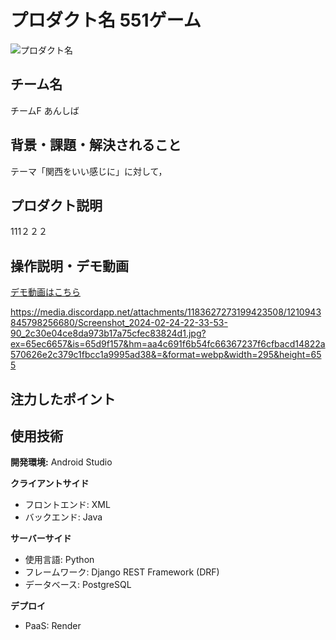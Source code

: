# プロダクト名 551ゲーム
<!-- プロダクト名に変更してください -->

![プロダクト名](https://kc3.me/cms/wp-content/uploads/2023/11/2b1b6d9083182c0ce0aeb60000b4d7a7.png)
<!-- プロダクト名・イメージ画像を差し変えてください -->


## チーム名
チームF あんしば
<!-- チームIDとチーム名を入力してください -->


## 背景・課題・解決されること
テーマ「関西をいい感じに」に対して，
<!-- テーマ「関西をいい感じに」に対して、考案するプロダクトがどういった(Why)背景から思いついたのか、どのよう(What)な課題があり、どのよう(How)に解決するのかを入力してください -->


## プロダクト説明
111２２２
<!-- 開発したプロダクトの説明を入力してください -->


## 操作説明・デモ動画
[デモ動画はこちら](https://www.youtube.com/watch?v=_FAA15ARmas)
<!-- 開発したプロダクトの操作説明について入力してください。また、操作説明デモ動画があれば、埋め込みやリンクを記載してください -->
https://media.discordapp.net/attachments/1183627273199423508/1210943845798256680/Screenshot_2024-02-24-22-33-53-90_2c30e04ce8da973b17a75cfec83824d1.jpg?ex=65ec6657&is=65d9f157&hm=aa4c691f6b54fc66367237f6cfbacd14822a570626e2c379c1fbcc1a9995ad38&=&format=webp&width=295&height=655

## 注力したポイント

<!-- 開発したプロダクトの中で、特に注力して作成した箇所・ポイントについて入力してください -->


## 使用技術
**開発環境:** Android Studio

**クライアントサイド**
- フロントエンド: XML
- バックエンド: Java

**サーバーサイド**
- 使用言語: Python
- フレームワーク: Django REST Framework (DRF)
- データベース: PostgreSQL

**デプロイ**
- PaaS: Render



            

<!--
markdownの記法はこちらを参照してください！
https://docs.github.com/ja/get-started/writing-on-github/getting-started-with-writing-and-formatting-on-github/basic-writing-and-formatting-syntax
-->
